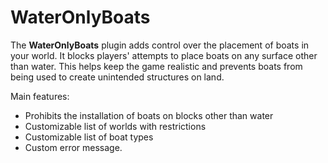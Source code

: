 # WaterOnlyBoats  
The **WaterOnlyBoats** plugin adds control over the placement of boats in your world. It blocks players' attempts to place boats on any surface other than water. This helps keep the game realistic and prevents boats from being used to create unintended structures on land.

Main features:
* Prohibits the installation of boats on blocks other than water
* Customizable list of worlds with restrictions
* Customizable list of boat types
* Custom error message.
